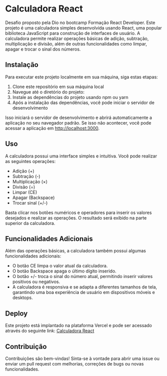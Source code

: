 # Calculadora React

Desafio proposto pela Dio no bootcamp Formação React Developer. Este projeto é uma calculadora simples desenvolvida usando React, uma popular biblioteca JavaScript para construção de interfaces de usuário. A calculadora permite realizar operações básicas de adição, subtração, multiplicação e divisão, além de outras funcionalidades como limpar, apagar e trocar o sinal dos números.

## Instalação

Para executar este projeto localmente em sua máquina, siga estas etapas:

1. Clone este repositório em sua máquina local
2. Navegue até o diretório do projeto:
3. Instale as dependências do projeto usando npm ou yarn
4. Após a instalação das dependências, você pode iniciar o servidor de desenvolvimento


Isso iniciará o servidor de desenvolvimento e abrirá automaticamente a aplicação no seu navegador padrão. Se isso não acontecer, você pode acessar a aplicação em [http://localhost:3000](http://localhost:3000).

## Uso

A calculadora possui uma interface simples e intuitiva. Você pode realizar as seguintes operações:

- Adição (+)
- Subtração (-)
- Multiplicação (×)
- Divisão (÷)
- Limpar (CE)
- Apagar (Backspace)
- Trocar sinal (+/-)

Basta clicar nos botões numéricos e operadores para inserir os valores desejados e realizar as operações. O resultado será exibido na parte superior da calculadora.

## Funcionalidades Adicionais

Além das operações básicas, a calculadora também possui algumas funcionalidades adicionais:

- O botão CE limpa o valor atual da calculadora.
- O botão Backspace apaga o último dígito inserido.
- O botão +/- troca o sinal do número atual, permitindo inserir valores positivos ou negativos.
- A calculadora é responsiva e se adapta a diferentes tamanhos de tela, garantindo uma boa experiência de usuário em dispositivos móveis e desktops.

## Deploy

Este projeto está implantado na plataforma Vercel e pode ser acessado através do seguinte link: [Calculadora React](https://calculadora-react-kappa-one.vercel.app/)

## Contribuição

Contribuições são bem-vindas! Sinta-se à vontade para abrir uma issue ou enviar um pull request com melhorias, correções de bugs ou novas funcionalidades.




